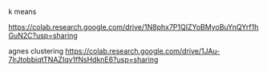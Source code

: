   k means

https://colab.research.google.com/drive/1N8phx7P1QIZYoBMyoBuYnQYrf1hGuN2C?usp=sharing



agnes clustering
https://colab.research.google.com/drive/1JAu-7lrJtobbiqtTNAZIqv1fNsHdknE6?usp=sharing